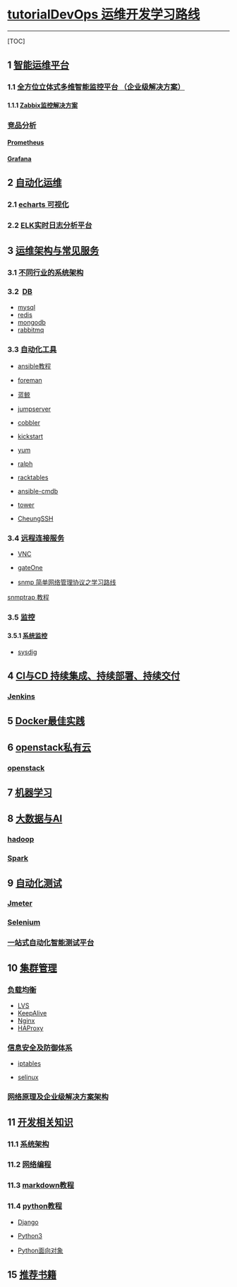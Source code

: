 # [tutorialDevOps 运维开发学习路线]()
---

[TOC]


## 1 [智能运维平台](https://github.com/shower2013/tutorialDevOps/tree/master/AIOpPlatform) <br>

### 1.1 [全方位立体式多维智能监控平台 （企业级解决方案）](https://github.com/shower2013/tutorialDevOps/blob/master/AIOpPlatform/monitPlatform.md)

####  1.1.1 [Zabbix监控解决方案](https://github.com/shower2013/tutorialDevOps/blob/master/AIOpPlatform/zabbix/zabbixMonitor.md) 
 
### [竞品分析]()

#### [Prometheus](https://prometheus.io/)

#### [Grafana](https://grafana.com/)


## 2 [自动化运维](https://github.com/shower2013/tutorialDevOps/blob/master/automatedOperation/)

### 2.1 [echarts 可视化](https://github.com/shower2013/tutorialDevOps/tree/master/automatedOperation/echarts)

### 2.2 [ELK实时日志分析平台](https://github.com/shower2013/tutorialDevOps/blob/master/automatedOperation/ELKTutorial.md)





## 3 [运维架构与常见服务](https://github.com/shower2013/tutorialDevOps/tree/master/operationalArchitectureCommonService)

### 3.1 [不同行业的系统架构](https://github.com/shower2013/tutorialDevOps/tree/master/operationalArchitectureCommonService/industryArchitecture)

### 3.2  [DB]() 

* [mysql]()
* [redis]()
* [mongodb]()
* [rabbitmq]()


### 3.3 [自动化工具](https://github.com/shower2013/tutorialDevOps/tree/master/operationalArchitectureCommonService/AutomationOpTools)

* [ansible教程](https://github.com/shower2013/tutorialDevOps/tree/master/operationalArchitectureCommonService/AutomationOpTools/ansible)

* [foreman](https://github.com/shower2013/tutorialDevOps/tree/master/operationalArchitectureCommonService/AutomationOpTools/foreman)

* [蓝鲸](https://github.com/shower2013/tutorialDevOps/tree/master/operationalArchitectureCommonService/AutomationOpTools/blueking)

* [jumpserver]()

* [cobbler]()

* [kickstart]()


* [yum]()

* [ralph]()

* [racktables](https://github.com/shower2013/tutorialDevOps/tree/master/operationalArchitectureCommonService/AutomationOpTools/racktables)

* [ansible-cmdb](https://github.com/shower2013/tutorialDevOps/tree/master/operationalArchitectureCommonService/AutomationOpTools/ansible-cmdb)

* [tower](https://github.com/shower2013/tutorialDevOps/blob/master/operationalArchitectureCommonService/AutomationOpTools/tower/towerTutorial.md)

* [CheungSSH]()





### 3.4 [远程连接服务](https://github.com/shower2013/tutorialDevOps/tree/master/operationalArchitectureCommonService/remoteAccess)

* [VNC](https://github.com/shower2013/tutorialDevOps/blob/master/operationalArchitectureCommonService/remoteAccess/VNC.md)

* [gateOne](https://github.com/shower2013/tutorialDevOps/blob/master/operationalArchitectureCommonService/remoteAccess/gateone.md)

* [snmp 简单网络管理协议之学习路线](https://github.com/shower2013/tutorialDevOps/blob/master/operationalArchitectureCommonService/snmpTutorial.md)

 [snmptrap 教程](https://github.com/shower2013/tutorialDevOps/blob/master/operationalArchitectureCommonService/snmpTrap.md)



### 3.5 [监控](https://github.com/shower2013/tutorialDevOps/tree/master/operationalArchitectureCommonService/monit/)

#### 3.5.1 [系统监控](https://github.com/shower2013/tutorialDevOps/tree/master/operationalArchitectureCommonService/monit/system)

* [sysdig](https://github.com/shower2013/tutorialDevOps/blob/master/operationalArchitectureCommonService/monit/system/sysdigTutorial.md)









## 4  [CI与CD 持续集成、持续部署、持续交付]()

### [Jenkins]()

## 5  [Docker最佳实践]()


## 6 [openstack私有云]()

### [openstack]()

##  7 [机器学习](https://github.com/shower2013/tutorialDevOps/tree/master/machineLearn) <br>


## 8  [大数据与AI]()

### [hadoop]()

### [Spark]()


## 9  [自动化测试]()

### [Jmeter]()

### [Selenium]()

### [一站式自动化智能测试平台]()


## 10 [集群管理]()


### [负载均衡]()

* [LVS]()
* [KeepAlive]() 
* [Nginx]() 
* [HAProxy]()

### [信息安全及防御体系]()

* [iptables]()

* [selinux]()

### [网络原理及企业级解决方案架构]()


##  11 [开发相关知识](https://github.com/shower2013/tutorialDevOps/tree/master/develop)


###  11.1 [系统架构](https://github.com/shower2013/tutorialDevOps/blob/master/develop/systemArchitecture.md)

###  11.2 [网络编程](https://github.com/shower2013/tutorialDevOps/tree/master/develop/network_program)

###  11.3 [markdown教程](https://github.com/shower2013/tutorialDevOps/blob/master/develop/markdownTutorial.md)

### 11.4 [python教程](https://github.com/shower2013/tutorialDevOps/tree/master/develop/Python)

* [Django]()

* [Python3]()

* [Python面向对象]()


### []()

### []()


## 15 [推荐书籍](https://github.com/shower2013/tutorialDevOps/tree/master/books)

